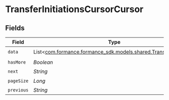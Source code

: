 # TransferInitiationsCursorCursor


## Fields

| Field                                                                                                         | Type                                                                                                          | Required                                                                                                      | Description                                                                                                   | Example                                                                                                       |
| ------------------------------------------------------------------------------------------------------------- | ------------------------------------------------------------------------------------------------------------- | ------------------------------------------------------------------------------------------------------------- | ------------------------------------------------------------------------------------------------------------- | ------------------------------------------------------------------------------------------------------------- |
| `data`                                                                                                        | List<[com.formance.formance_sdk.models.shared.TransferInitiation](../../models/shared/TransferInitiation.md)> | :heavy_check_mark:                                                                                            | N/A                                                                                                           |                                                                                                               |
| `hasMore`                                                                                                     | *Boolean*                                                                                                     | :heavy_check_mark:                                                                                            | N/A                                                                                                           | false                                                                                                         |
| `next`                                                                                                        | *String*                                                                                                      | :heavy_minus_sign:                                                                                            | N/A                                                                                                           |                                                                                                               |
| `pageSize`                                                                                                    | *Long*                                                                                                        | :heavy_check_mark:                                                                                            | N/A                                                                                                           | 15                                                                                                            |
| `previous`                                                                                                    | *String*                                                                                                      | :heavy_minus_sign:                                                                                            | N/A                                                                                                           | YXVsdCBhbmQgYSBtYXhpbXVtIG1heF9yZXN1bHRzLol=                                                                  |